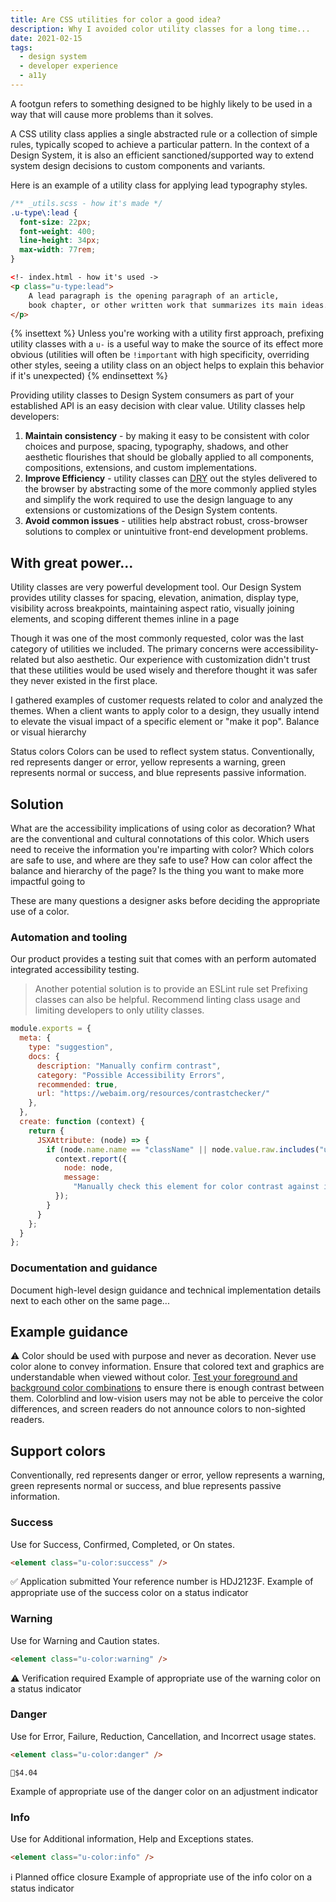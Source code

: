 ```yaml
---
title: Are CSS utilities for color a good idea?
description: Why I avoided color utility classes for a long time...
date: 2021-02-15
tags:
  - design system
  - developer experience
  - a11y
---
```


A footgun refers to something designed to be highly likely to be used in a way that will cause more problems than it solves.

A CSS utility class applies a single abstracted rule or a collection of simple rules, typically scoped to achieve a particular pattern. In the context of a Design System, it is also an efficient sanctioned/supported way to extend system design decisions to custom components and variants.

Here is an example of a utility class for applying lead typography styles.

```css
/** _utils.scss - how it's made */
.u-type\:lead {
  font-size: 22px;
  font-weight: 400;
  line-height: 34px;
  max-width: 77rem;
}
```

```html
<!- index.html - how it's used ->
<p class="u-type:lead">
    A lead paragraph is the opening paragraph of an article, 
    book chapter, or other written work that summarizes its main ideas.
</p>
```

{% insettext %}
Unless you're working with a utility first approach, prefixing utility classes  with a `u-` is a useful way to make the source of its effect more obvious (utilities will often be `!important` with high specificity, overriding other styles, seeing a utility class on an object helps to explain this behavior if it's unexpected)
{% endinsettext %}

Providing utility classes to Design System consumers as part of your established API is an easy decision with clear value. Utility classes help developers:
1. **Maintain consistency** - by making it easy to be consistent with color choices and purpose, spacing, typography, shadows, and other aesthetic flourishes that should be globally applied to all components, compositions, extensions, and custom implementations.
2. **Improve Efficiency** - utility classes can [DRY](https://en.wikipedia.org/wiki/Don%27t_repeat_yourself) out the styles delivered to the browser by abstracting some of the more commonly applied styles and simplify the work required to use the design language to any extensions or customizations of the Design System contents.
3. **Avoid common issues** - utilities help abstract robust, cross-browser solutions to complex or unintuitive front-end development problems.


## With great power...

Utility classes are very powerful development tool. Our Design System provides utility classes for spacing, elevation, animation, display type, visibility across breakpoints, maintaining aspect ratio, visually joining elements, and scoping different themes inline in a page

Though it was one of the most commonly requested, color was the last category of utilities we included. The primary concerns were accessibility-related but also aesthetic. Our experience with customization didn't trust that these utilities would be used wisely and therefore thought it was safer they never existed in the first place.

I gathered examples of customer requests related to color and analyzed the themes. When a client wants to apply color to a design, they usually intend to elevate the visual impact of a specific element or "make it pop". Balance or visual hierarchy 
 
Status colors 
Colors can be used to reflect system status. Conventionally, red represents danger or error, yellow represents a warning, green represents normal or success, and blue represents passive information.


## Solution
What are the accessibility implications of using color as decoration? What are the conventional and cultural connotations of this color. Which users need to receive the information you're imparting with color? Which colors are safe to use, and where are they safe to use? How can color affect the balance and hierarchy of the page? 
Is the thing you want to make more impactful going to 

These are many questions a designer asks before deciding the appropriate use of a color.

### Automation and tooling
Our product provides a testing suit that comes with an perform automated integrated accessibility testing.
> Another potential solution is to provide an ESLint rule set 
> Prefixing classes can also be helpful. Recommend linting class usage and limiting developers to only utility classes.
```js
module.exports = {
  meta: {
    type: "suggestion",
    docs: {
      description: "Manually confirm contrast",
      category: "Possible Accessibility Errors",
      recommended: true,
      url: "https://webaim.org/resources/contrastchecker/"
    },
  },
  create: function (context) {
    return {
      JSXAttribute: (node) => {
        if (node.name.name == "className" || node.value.raw.includes("u-color:")) {
          context.report({
            node: node,
            message: 
              "Manually check this element for color contrast against its background. Include tests for the state."
          });
        }
      }
    };
  }
};
```

### Documentation and guidance
Document high-level design guidance and technical implementation details next to each other on the same page... 



## Example guidance

⚠️ Color should be used with purpose and never as decoration. Never use color alone to convey information. Ensure that colored text and graphics are understandable when viewed without color. [Test your foreground and background color combinations](https://webaim.org/resources/contrastchecker/) to ensure there is enough contrast between them. Colorblind and low-vision users may not be able to perceive the color differences, and screen readers do not announce colors to non-sighted readers.

## Support colors

Conventionally, red represents danger or error, yellow represents a warning, green represents normal or success, and blue represents passive information.

### Success
Use for Success, Confirmed, Completed, or On states.

```html
<element class="u-color:success" />
```

✅ Application submitted
    Your reference number is HDJ2123F.
Example of appropriate use of the success color on a status indicator

### Warning

Use for Warning and Caution states.
```html
<element class="u-color:warning" />
```

⚠️ Verification required
Example of appropriate use of the warning color on a status indicator

### Danger

Use for Error, Failure, Reduction, Cancellation, and Incorrect usage states.

```html
<element class="u-color:danger" />
```

`🔻$4.04`

Example of appropriate use of the danger color on an adjustment indicator

### Info

Use for Additional information, Help and Exceptions states.

```html
<element class="u-color:info" />
```

ℹ️ Planned office closure
Example of appropriate use of the info color on a status indicator